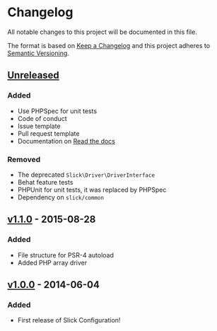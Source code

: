 # Changelog

All notable changes to this project will be documented in this file.

The format is based on [Keep a Changelog](http://keepachangelog.com/en/1.0.0/)
and this project adheres to [Semantic Versioning](http://semver.org/spec/v2.0.0.html).

## [Unreleased]
### Added
- Use PHPSpec for unit tests 
- Code of conduct
- Issue template
- Pull request template
- Documentation on [Read the docs](https://readthedocs.org/)

### Removed
- The deprecated `Slick\Driver\DriverInterface`
- Behat feature tests
- PHPUnit for unit tests, it was replaced by PHPSpec
- Dependency on `slick/common`

## [v1.1.0] - 2015-08-28
### Added
- File structure for PSR-4 autoload
- Added PHP array driver

## [v1.0.0] - 2014-06-04 
### Added
- First release of Slick Configuration!

[Unreleased]: https://github.com/slickframework/configuration/compare/v1.0.0...HEAD
[v1.1.0]: https://github.com/slickframework/configuration/compare/v1.1.0...master
[v1.0.0]: https://github.com/slickframework/configuration/compare/v1.0.0...master